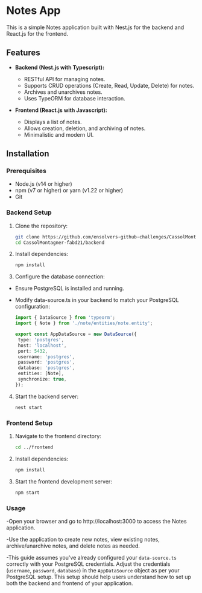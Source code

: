 # Notes App

This is a simple Notes application built with Nest.js for the backend and React.js for the frontend.

## Features

- **Backend (Nest.js with Typescript):**

  - RESTful API for managing notes.
  - Supports CRUD operations (Create, Read, Update, Delete) for notes.
  - Archives and unarchives notes.
  - Uses TypeORM for database interaction.

- **Frontend (React.js with Javascript):**
  - Displays a list of notes.
  - Allows creation, deletion, and archiving of notes.
  - Minimalistic and modern UI.

## Installation

### Prerequisites

- Node.js (v14 or higher)
- npm (v7 or higher) or yarn (v1.22 or higher)
- Git

### Backend Setup

1. Clone the repository:
   ```bash
   git clone https://github.com/ensolvers-github-challenges/CassolMontagner-fabd21.git
   cd CassolMontagner-fabd21/backend
   ```
2. Install dependencies:
   ```bash
   npm install
   ```
3. Configure the database connection:

- Ensure PostgreSQL is installed and running.
- Modify data-source.ts in your backend to match your PostgreSQL configuration:

  ```Typescript
  import { DataSource } from 'typeorm';
  import { Note } from './note/entities/note.entity';

  export const AppDataSource = new DataSource({
   type: 'postgres',
   host: 'localhost',
   port: 5432,
   username: 'postgres',
   password: 'postgres',
   database: 'postgres',
   entities: [Note],
   synchronize: true,
  });
  ```

4. Start the backend server:
   ```bash
   nest start
   ```

### Frontend Setup

1. Navigate to the frontend directory:
   ```bash
   cd ../frontend
   ```
2. Install dependencies:
   ```bash
   npm install
   ```
3. Start the frontend development server:
   ```bash
   npm start
   ```

### Usage

-Open your browser and go to http://localhost:3000 to access the Notes application.

-Use the application to create new notes, view existing notes, archive/unarchive notes, and delete notes as needed.

-This guide assumes you've already configured your `data-source.ts` correctly with your PostgreSQL credentials. Adjust the credentials (`username`, `password`, `database`) in the `AppDataSource` object as per your PostgreSQL setup. This setup should help users understand how to set up both the backend and frontend of your application.
